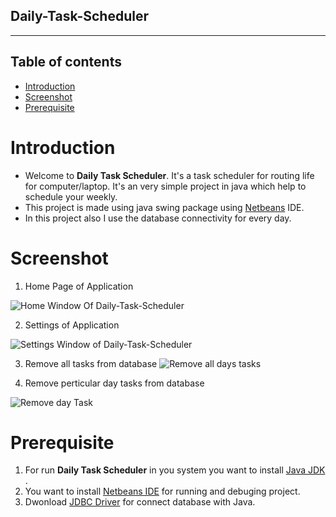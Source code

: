 ## Daily-Task-Scheduler
---
## Table of contents	
* [Introduction](#introduction)
* [Screenshot](#screenshot)
* [Prerequisite](#prerequisite)

# Introduction
-	Welcome to **Daily Task Scheduler**. It's a task scheduler for routing life for computer/laptop. It's an very simple project in java which help to schedule your weekly.
-	This project is made using java swing package using [Netbeans](https://netbeans.apache.org/download/index.html "Netbeans Download") IDE.
-	In this project also I use the database connectivity for every day.


# Screenshot

1.	Home Page of Application

![Home Window Of Daily-Task-Scheduler](https://user-images.githubusercontent.com/55116730/96165676-8e9b6300-0f3a-11eb-9698-90b7ee23ba4d.png)

2.	Settings of Application
	
![Settings Window of Daily-Task-Scheduler](https://user-images.githubusercontent.com/55116730/96165674-8e02cc80-0f3a-11eb-80cb-ec0f5a84bb99.png)

3.	Remove all tasks from database
![Remove all days tasks](https://user-images.githubusercontent.com/55116730/96165660-8c390900-0f3a-11eb-9bd9-4c1e0d61e313.png)

4.	Remove perticular day tasks from database

![Remove day Task](https://user-images.githubusercontent.com/55116730/96165671-8d6a3600-0f3a-11eb-9240-6806317f4a51.png)


# Prerequisite

1. For run **Daily Task Scheduler** in you system you want to install [Java JDK ](https://www.oracle.com/in/java/technologies/javase-downloads.html).
2. You want to install [Netbeans IDE](https://netbeans.apache.org/download/index.html "Netbeans Download") for running and debuging project.
3. Dwonload [JDBC Driver](https://dev.mysql.com/downloads/connector/j/) for connect database with Java.
